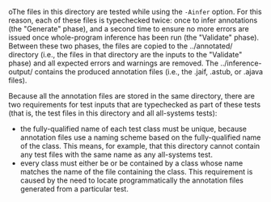 oThe files in this directory are tested while using the `-Ainfer` option.
For this reason, each of these files is typechecked twice: once to infer
annotations (the "Generate" phase), and a second time to ensure no more
errors are issued once whole-program inference has been run (the "Validate"
phase). Between these two phases, the files are copied to the ../annotated/
directory (i.e., the files in that directory are the inputs to the
"Validate" phase) and all expected errors and warnings are removed. The
../inference-output/ contains the produced annotation files (i.e., the
.jaif, .astub, or .ajava files).

Because all the annotation files are stored in the same directory, there
are two requirements for test inputs that are typechecked as part of
these tests (that is, the test files in this directory and all all-systems
tests):

* the fully-qualified name of each test class must be unique, because
  annotation files use a naming scheme based on the fully-qualified name of
  the class. This means, for example, that this directory cannot contain
  any test files with the same name as any all-systems test.
* every class must either be or be contained by a class whose name matches
  the name of the file containing the class. This requirement is caused by
  the need to locate programmatically the annotation files generated from a
  particular test.
